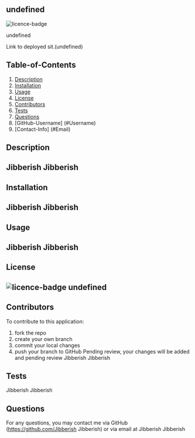 
  ## undefined

  
![licence-badge](http://img.shields.io/badge/license-undefined-blue.svg)

  undefined

  Link to deployed sit.(undefined)
  ## Table-of-Contents

  1. [Description](#Description)
  2. [Installation](#Installation)
  3. [Usage](#Usage)
  4. [License](#License)
  5. [Contributors](#Contributors)
  6. [Tests](#Tests)
  7. [Questions](#Questions)
  8. [GitHub-Username] (#Username)
  9. [Contact-Info] (#Email)
      
  ## Description
  Jibberish Jibberish
  ---
  ## Installation
  Jibberish Jibberish
  ---
  ## Usage
  Jibberish Jibberish
  ---
  ## License
  
![licence-badge](http://img.shields.io/badge/license-GNU-blue.svg)
  undefined
  ---
  ## Contributors 
  To contribute to this application:
   1. fork the repo
   2. create your own branch 
   3. commit your local changes
   4. push your branch to GitHub
  Pending review, your changes will be added and pending review
  Jibberish Jibberish
  
  ## Tests
  Jibberish Jibberish

  ## Questions
  For any questions, you may contact me via GitHub (https://github.com/Jibberish Jibberish)
      or via email at Jibberish Jibberish
   